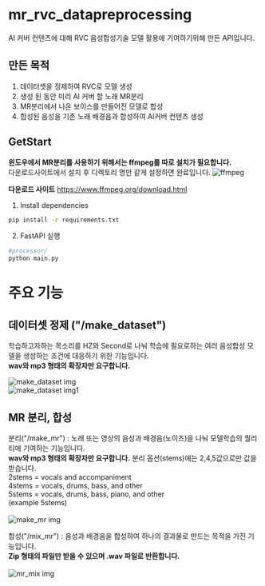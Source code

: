 # mr_rvc_datapreprocessing
AI 커버 컨텐츠에 대해 RVC 음성합성기술 모델 활용에 기여하기위해 만든 API입니다.

## 만든 목적
1. 데이터셋을 정제하여 RVC로 모델 생성
2. 생성 된 동안 미리 AI 커버 할 노래 MR분리
3. MR분리에서 나온 보이스를 만들어진 모델로 합성
4. 합성된 음성을 기존 노래 배경음과 합성하여 AI커버 컨텐츠 생성

## GetStart

**윈도우에서 MR분리를 사용하기 위해서는 ffmpeg를 따로 설치가 필요합니다.** </br>
다운로드사이트에서 설치 후 디렉토리 명만 같게 설정하면 완료입니다.
![ffmpeg](https://github.com/CalaMiTY0311/mr_rvc_datapreprocessing/assets/64539279/c46e8a44-7e19-4363-9bab-9600c87c119e)

**다운로드 사이트**
<a>https://www.ffmpeg.org/download.html</a>

1. Install dependencies
```zsh
pip install -r requirements.txt
```
2. FastAPI 실행
```zsh
#processor/
python main.py
```

# 주요 기능

## 데이터셋 정제 ("/make_dataset")
학습하고자하는 목소리를 HZ와 Second로 나눠 학습에 필요로하는 여러 음성합성 모델을 생성하는 조건에 대응하기 위한 기능입니다. </br> **wav와 mp3 형태의 확장자만 요구합니다.**</br>

![make_dataset img](https://github.com/CalaMiTY0311/mr_rvc_datapreprocessing/assets/64539279/0bd808ad-4216-4173-b548-ba7f5369e808)</br>
![make_dataset img1](https://github.com/CalaMiTY0311/mr_rvc_datapreprocessing/assets/64539279/ca1fe5a1-ea51-4cf5-b561-b524a6e06290)

## MR 분리, 합성
분리("/make_mr") : 노래 또는 영상의 음성과 배경음(노이즈)을 나눠 모델학습의 퀄리티에 기여하는 기능입니다.</br> **wav와 mp3 형태의 확장자만 요구합니다.**
분리 옵션(stems)에는 2,4,5값으로만 값을 받습니다.</br>
2stems = vocals and accompaniment</br>
4stems = vocals, drums, bass, and other</br>
5stems = vocals, drums, bass, piano, and other</br>
(example 5stems)</br></br>
![make_mr img](https://github.com/CalaMiTY0311/mr_rvc_datapreprocessing/assets/64539279/103788cf-8c62-4ff6-8c17-499c9b4ac99d)</br>

합성("/mix_mr") : 음성과 배경음을 합성하여 하나의 결과물로 만드는 목적을 가진 기능입니다.</br> **Zip 형태의 파일만 받을 수 있으며 .wav 파일로 반환합니다.**</br></br>
![mr_mix img](https://github.com/CalaMiTY0311/mr_rvc_datapreprocessing/assets/64539279/09e24975-6e39-4051-8515-308760b8c0c9)</br></br>

